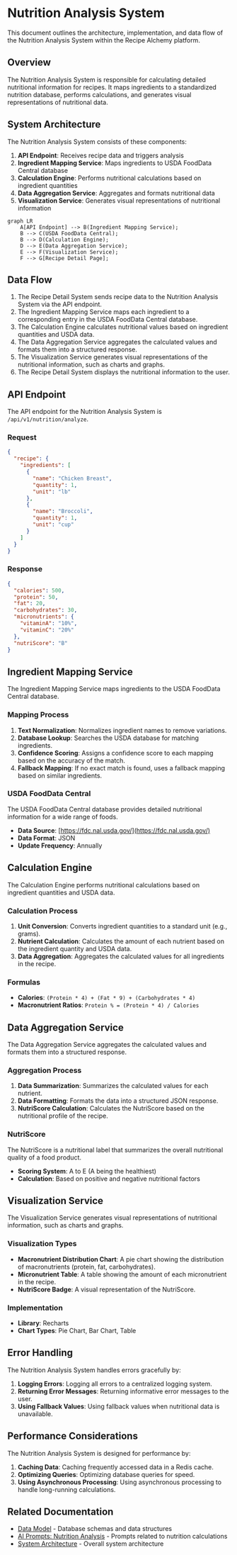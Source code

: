# Nutrition Analysis System

This document outlines the architecture, implementation, and data flow of the Nutrition Analysis System within the Recipe Alchemy platform.

## Overview

The Nutrition Analysis System is responsible for calculating detailed nutritional information for recipes. It maps ingredients to a standardized nutrition database, performs calculations, and generates visual representations of nutritional data.

## System Architecture

The Nutrition Analysis System consists of these components:

1. **API Endpoint**: Receives recipe data and triggers analysis
2. **Ingredient Mapping Service**: Maps ingredients to USDA FoodData Central database
3. **Calculation Engine**: Performs nutritional calculations based on ingredient quantities
4. **Data Aggregation Service**: Aggregates and formats nutritional data
5. **Visualization Service**: Generates visual representations of nutritional information

```mermaid
graph LR
    A[API Endpoint] --> B(Ingredient Mapping Service);
    B --> C(USDA FoodData Central);
    B --> D(Calculation Engine);
    D --> E(Data Aggregation Service);
    E --> F(Visualization Service);
    F --> G[Recipe Detail Page];
```

## Data Flow

1. The Recipe Detail System sends recipe data to the Nutrition Analysis System via the API endpoint.
2. The Ingredient Mapping Service maps each ingredient to a corresponding entry in the USDA FoodData Central database.
3. The Calculation Engine calculates nutritional values based on ingredient quantities and USDA data.
4. The Data Aggregation Service aggregates the calculated values and formats them into a structured response.
5. The Visualization Service generates visual representations of the nutritional information, such as charts and graphs.
6. The Recipe Detail System displays the nutritional information to the user.

## API Endpoint

The API endpoint for the Nutrition Analysis System is `/api/v1/nutrition/analyze`.

### Request

```json
{
  "recipe": {
    "ingredients": [
      {
        "name": "Chicken Breast",
        "quantity": 1,
        "unit": "lb"
      },
      {
        "name": "Broccoli",
        "quantity": 1,
        "unit": "cup"
      }
    ]
  }
}
```

### Response

```json
{
  "calories": 500,
  "protein": 50,
  "fat": 20,
  "carbohydrates": 30,
  "micronutrients": {
    "vitaminA": "10%",
    "vitaminC": "20%"
  },
  "nutriScore": "B"
}
```

## Ingredient Mapping Service

The Ingredient Mapping Service maps ingredients to the USDA FoodData Central database.

### Mapping Process

1. **Text Normalization**: Normalizes ingredient names to remove variations.
2. **Database Lookup**: Searches the USDA database for matching ingredients.
3. **Confidence Scoring**: Assigns a confidence score to each mapping based on the accuracy of the match.
4. **Fallback Mapping**: If no exact match is found, uses a fallback mapping based on similar ingredients.

### USDA FoodData Central

The USDA FoodData Central database provides detailed nutritional information for a wide range of foods.

- **Data Source**: [https://fdc.nal.usda.gov/](https://fdc.nal.usda.gov/)
- **Data Format**: JSON
- **Update Frequency**: Annually

## Calculation Engine

The Calculation Engine performs nutritional calculations based on ingredient quantities and USDA data.

### Calculation Process

1. **Unit Conversion**: Converts ingredient quantities to a standard unit (e.g., grams).
2. **Nutrient Calculation**: Calculates the amount of each nutrient based on the ingredient quantity and USDA data.
3. **Data Aggregation**: Aggregates the calculated values for all ingredients in the recipe.

### Formulas

- **Calories**: `(Protein * 4) + (Fat * 9) + (Carbohydrates * 4)`
- **Macronutrient Ratios**: `Protein % = (Protein * 4) / Calories`

## Data Aggregation Service

The Data Aggregation Service aggregates the calculated values and formats them into a structured response.

### Aggregation Process

1. **Data Summarization**: Summarizes the calculated values for each nutrient.
2. **Data Formatting**: Formats the data into a structured JSON response.
3. **NutriScore Calculation**: Calculates the NutriScore based on the nutritional profile of the recipe.

### NutriScore

The NutriScore is a nutritional label that summarizes the overall nutritional quality of a food product.

- **Scoring System**: A to E (A being the healthiest)
- **Calculation**: Based on positive and negative nutritional factors

## Visualization Service

The Visualization Service generates visual representations of nutritional information, such as charts and graphs.

### Visualization Types

- **Macronutrient Distribution Chart**: A pie chart showing the distribution of macronutrients (protein, fat, carbohydrates).
- **Micronutrient Table**: A table showing the amount of each micronutrient in the recipe.
- **NutriScore Badge**: A visual representation of the NutriScore.

### Implementation

- **Library**: Recharts
- **Chart Types**: Pie Chart, Bar Chart, Table

## Error Handling

The Nutrition Analysis System handles errors gracefully by:

1. **Logging Errors**: Logging all errors to a centralized logging system.
2. **Returning Error Messages**: Returning informative error messages to the user.
3. **Using Fallback Values**: Using fallback values when nutritional data is unavailable.

## Performance Considerations

The Nutrition Analysis System is designed for performance by:

1. **Caching Data**: Caching frequently accessed data in a Redis cache.
2. **Optimizing Queries**: Optimizing database queries for speed.
3. **Using Asynchronous Processing**: Using asynchronous processing to handle long-running calculations.

## Related Documentation

- [Data Model](../architecture/data-model.md) - Database schemas and data structures
- [AI Prompts: Nutrition Analysis](../ai-prompts/nutrition-analysis.md) - Prompts related to nutrition calculations
- [System Architecture](../architecture/system-architecture.md) - Overall system architecture
